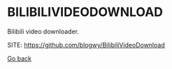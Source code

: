 # BILIBILIVIDEODOWNLOAD
 
 Bilibili video downloader.
 
 SITE: https://github.com/blogwy/BilibiliVideoDownload

 [Go back](https://portable-linux-apps.github.io/apps.html)
